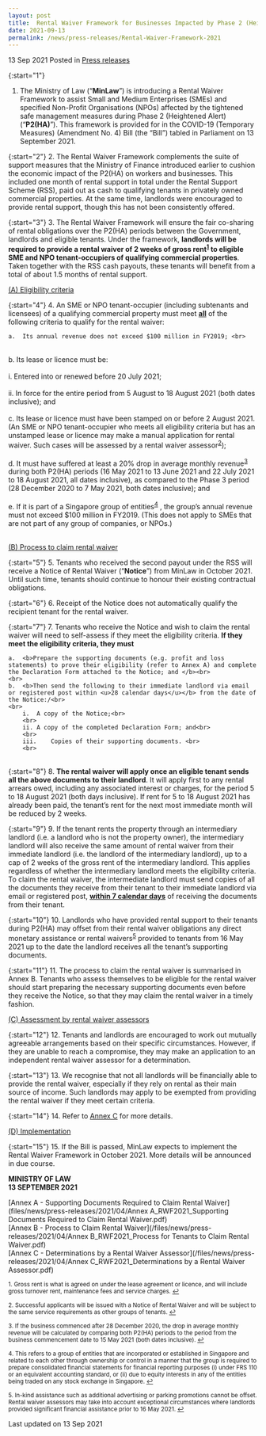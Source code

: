```yaml
---
layout: post
title:  Rental Waiver Framework for Businesses Impacted by Phase 2 (Heightened Alert)
date: 2021-09-13
permalink: /news/press-releases/Rental-Waiver-Framework-2021
---
```


13 Sep 2021 Posted in [Press releases](/news/press-releases)

{:start="1"}
1. The Ministry of Law (“<b>MinLaw</b>”) is introducing a Rental Waiver Framework to assist Small and Medium Enterprises (SMEs) and specified Non-Profit Organisations (NPOs) affected by the tightened safe management measures during Phase 2 (Heightened Alert) (“<b>P2(HA)</b>”). This framework is provided for in the COVID-19 (Temporary Measures) (Amendment No. 4) Bill (the “Bill”) tabled in Parliament on 13 September 2021. 

{:start="2"}
2. The Rental Waiver Framework complements the suite of support measures that the Ministry of Finance introduced earlier to cushion the economic impact of the P2(HA) on workers and businesses. This included one month of rental support in total under the Rental Support Scheme (RSS), paid out as cash to qualifying tenants in privately owned commercial properties. At the same time, landlords were encouraged to provide rental support, though this has not been consistently offered.

{:start="3"}
3. The Rental Waiver Framework will ensure the fair co-sharing of rental obligations over the P2(HA) periods between the Government, landlords and eligible tenants. Under the framework, <b>landlords will be required to provide a rental waiver of 2 weeks of gross rent<sup><a href="#fn1" id="ref1">1</a></sup> to eligible SME and NPO tenant-occupiers of qualifying commercial properties</b>. Taken together with the RSS cash payouts, these tenants will benefit from a total of about 1.5 months of rental support. 

<u>(A) Eligibility criteria</u>

{:start="4"}
4. An SME or NPO tenant-occupier (including subtenants and licensees) of a qualifying commercial property must meet <u><b>all</b></u> of the following criteria to qualify for the rental waiver:

    a.	Its annual revenue does not exceed $100 million in FY2019; <br>
<br>
    b.	Its lease or licence must be:<br>
    <br>
        i.	Entered into or renewed before 20 July 2021;<br>
        <br>
        ii.	In force for the entire period from 5 August to 18 August 2021 (both dates inclusive); and <br>
        <br>
    c.	Its lease or licence must have been stamped on or before 2 August 2021. (An SME or NPO tenant-occupier who meets all eligibility criteria but has an unstamped lease or licence may make a manual application for rental waiver. Such cases will be assessed by a rental waiver assessor<sup><a href="#fn2" id="ref2">2</a></sup>);<br>
    <br>
    d.	It must have suffered at least a 20% drop in average monthly revenue<sup><a href="#fn3" id="ref3">3</a></sup>  during both P2(HA) periods (16 May 2021 to 13 June 2021 and 22 July 2021 to 18 August 2021, all dates inclusive), as compared to the Phase 3 period (28 December 2020 to 7 May 2021, both dates inclusive); and<br>
    <br>
    e.	If it is part of a Singapore group of entities<sup><a href="#fn4" id="ref4">4</a></sup> , the group’s annual revenue must not exceed $100 million in FY2019. (This does not apply to SMEs that are not part of any group of companies, or NPOs.)<br>
    <br>

<u>(B) Process to claim rental waiver</u>

{:start="5"}
5. Tenants who received the second payout under the RSS will receive a Notice of Rental Waiver (“<b>Notice</b>”) from MinLaw in October 2021. Until such time, tenants should continue to honour their existing contractual obligations. 

{:start="6"}
6. Receipt of the Notice does not automatically qualify the recipient tenant for the rental waiver.

{:start="7"}
7. Tenants who receive the Notice and wish to claim the rental waiver will need to self-assess if they meet the eligibility criteria. <b>If they meet the eligibility criteria, they must</b> 

    a.	<b>Prepare the supporting documents (e.g. profit and loss statements) to prove their eligibility (refer to Annex A) and complete the Declaration Form attached to the Notice; and </b><br>
    <br>
    b.	<b>Then send the following to their immediate landlord via email or registered post within <u>28 calendar days</u></b> from the date of the Notice:/<br>
    <br>
        i.	A copy of the Notice;<br>
        <br>
        ii.	A copy of the completed Declaration Form; and<br>
        <br>
        iii.	Copies of their supporting documents. <br>
        <br>
<br>
{:start="8"}
8. <b>The rental waiver will apply once an eligible tenant sends all the above documents to their landlord</b>. It will apply first to any rental arrears owed, including any associated interest or charges, for the period 5 to 18 August 2021 (both days inclusive). If rent for 5 to 18 August 2021 has already been paid, the tenant’s rent for the next most immediate month will be reduced by 2 weeks. 

{:start="9"}
9. If the tenant rents the property through an intermediary landlord (i.e. a landlord who is not the property owner), the intermediary landlord will also receive the same amount of rental waiver from their immediate landlord (i.e. the landlord of the intermediary landlord), up to a cap of 2 weeks of the gross rent of the intermediary landlord. This applies regardless of whether the intermediary landlord meets the eligibility criteria. To claim the rental waiver, the intermediate landlord must send copies of all the documents they receive from their tenant to their immediate landlord via email or registered post, <u><b>within 7 calendar days</b></u> of receiving the documents from their tenant.

{:start="10"}
10. Landlords who have provided rental support to their tenants during P2(HA) may offset from their rental waiver obligations any direct monetary assistance or rental waivers<sup><a href="#fn5" id="ref5">5</a></sup>  provided to tenants from 16 May 2021 up to the date the landlord receives all the tenant’s supporting documents. 

{:start="11"}
11. The process to claim the rental waiver is summarised in Annex B. Tenants who assess themselves to be eligible for the rental waiver should start preparing the necessary supporting documents even before they receive the Notice, so that they may claim the rental waiver in a timely fashion. 

<u>(C) Assessment by rental waiver assessors</u>

{:start="12"}
12. Tenants and landlords are encouraged to work out mutually agreeable arrangements based on their specific circumstances. However, if they are unable to reach a compromise, they may make an application to an independent rental waiver assessor for a determination. 

{:start="13"}
13. We recognise that not all landlords will be financially able to provide the rental waiver, especially if they rely on rental as their main source of income. Such landlords may apply to be exempted from providing the rental waiver if they meet certain criteria.  

{:start="14"}
14. Refer to <u>Annex C</u> for more details. 

<u>(D) Implementation</u>

{:start="15"}
15. If the Bill is passed, MinLaw expects to implement the Rental Waiver Framework in October 2021. More details will be announced in due course.


**MINISTRY OF LAW**
<br>**13 SEPTEMBER 2021**

[Annex A - Supporting Documents Required to Claim Rental Waiver](files/news/press-releases/2021/04/Annex A_RWF2021_Supporting Documents Required to Claim Rental Waiver.pdf)<br>
[Annex B - Process to Claim Rental Waiver](/files/news/press-releases/2021/04/Annex B_RWF2021_Process for Tenants to Claim Rental Waiver.pdf)<br>
[Annex C - Determinations by a Rental Waiver Assessor](/files/news/press-releases/2021/04/Annex C_RWF2021_Determinations by a Rental Waiver Assessor.pdf)<br>

<p><sup id="fn1">1. Gross rent is what is agreed on under the lease agreement or licence, and will include gross turnover rent, maintenance fees and service charges. <a href="#ref1" title="Jump back to footnote 1 in the text.">↩</a></sup></p>

<p><sup id="fn2">2. Successful applicants will be issued with a Notice of Rental Waiver and will be subject to the same service requirements as other groups of tenants. <a href="#ref2" title="Jump back to footnote 2 in the text.">↩</a></sup></p>

<p><sup id="fn3">3. If the business commenced after 28 December 2020, the drop in average monthly revenue will be calculated by comparing both P2(HA) periods to the period from the business commencement date to 15 May 2021 (both dates inclusive). <a href="#ref3" title="Jump back to footnote 3 in the text.">↩</a></sup></p>

<p><sup id="fn4">4. This refers to a group of entities that are incorporated or established in Singapore and related to each other through ownership or control in a manner that the group is required to prepare consolidated financial statements for financial reporting purposes (i) under FRS 110 or an equivalent accounting standard, or (ii) due to equity interests in any of the entities being traded on any stock exchange in Singapore. <a href="#ref4" title="Jump back to footnote 4 in the text.">↩</a></sup></p>

<p><sup id="fn5">5. In-kind assistance such as additional advertising or parking promotions cannot be offset. Rental waiver assessors may take into account exceptional circumstances where landlords provided significant financial assistance prior to 16 May 2021. <a href="#ref5" title="Jump back to footnote 5 in the text.">↩</a></sup></p>


<p class="right-side-updated">Last updated on 13 Sep 2021</p>
